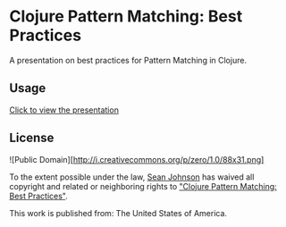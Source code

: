 # Clojure Pattern Matching: Best Practices

A presentation on best practices for Pattern Matching in Clojure.

## Usage

[Click to view the presentation](http://htmlpreview.github.io/?https://github.com/belucid/clj-pattern-matching/blob/master/presentation.html)

## License

![Public Domain][http://i.creativecommons.org/p/zero/1.0/88x31.png]

To the extent possible under the law, [Sean Johnson](http://github.com/belucid/) has waived all copyright and related or neighboring rights to ["Clojure Pattern Matching: Best Practices"](http://github.com/belucid/clj-pattern-matching).

This work is published from: The United States of America.